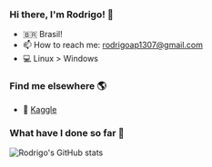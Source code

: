### Hi there, I'm Rodrigo! 👋

- 🇧🇷 Brasil!
- 📫 How to reach me: rodrigoap1307@gmail.com
- 💻 Linux > Windows

### Find me elsewhere 🌎

- 🚀 [Kaggle](https://www.kaggle.com/rodrigoalmeida13) <br>

### What have I done so far 🧐 

![Rodrigo's GitHub stats](https://github-readme-stats.vercel.app/api?username=RodrigoPiropo)
